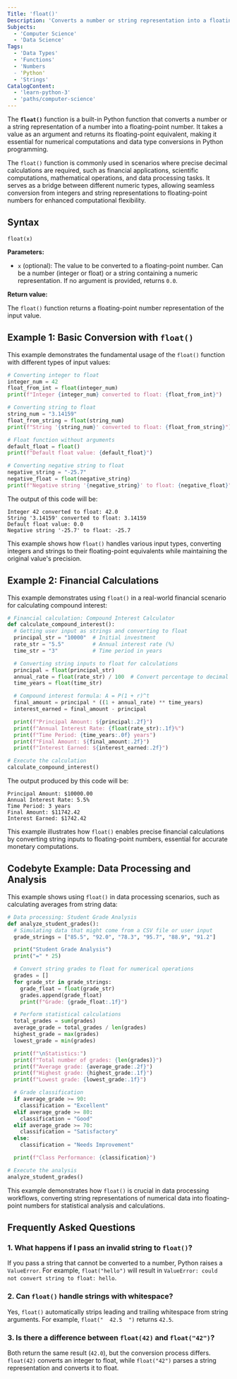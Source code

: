 ```yaml
---
Title: 'float()'
Description: 'Converts a number or string representation into a floating-point number.'
Subjects:
  - 'Computer Science'
  - 'Data Science'
Tags:
  - 'Data Types'
  - 'Functions'
  - 'Numbers
  - 'Python'
  - 'Strings'
CatalogContent:
  - 'learn-python-3'
  - 'paths/computer-science'
---
```


The **`float()`** function is a built-in Python function that converts a number or a string representation of a number into a floating-point number. It takes a value as an argument and returns its floating-point equivalent, making it essential for numerical computations and data type conversions in Python programming.

The `float()` function is commonly used in scenarios where precise decimal calculations are required, such as financial applications, scientific computations, mathematical operations, and data processing tasks. It serves as a bridge between different numeric types, allowing seamless conversion from integers and string representations to floating-point numbers for enhanced computational flexibility.

## Syntax

```pseudo
float(x)
```

**Parameters:**

- `x` (optional): The value to be converted to a floating-point number. Can be a number (integer or float) or a string containing a numeric representation. If no argument is provided, returns `0.0`.

**Return value:**

The `float()` function returns a floating-point number representation of the input value.

## Example 1: Basic Conversion with `float()`

This example demonstrates the fundamental usage of the `float()` function with different types of input values:

```py
# Converting integer to float
integer_num = 42
float_from_int = float(integer_num)
print(f"Integer {integer_num} converted to float: {float_from_int}")

# Converting string to float
string_num = "3.14159"
float_from_string = float(string_num)
print(f"String '{string_num}' converted to float: {float_from_string}")

# Float function without arguments
default_float = float()
print(f"Default float value: {default_float}")

# Converting negative string to float
negative_string = "-25.7"
negative_float = float(negative_string)
print(f"Negative string '{negative_string}' to float: {negative_float}")
```

The output of this code will be:

```shell
Integer 42 converted to float: 42.0
String '3.14159' converted to float: 3.14159
Default float value: 0.0
Negative string '-25.7' to float: -25.7
```

This example shows how `float()` handles various input types, converting integers and strings to their floating-point equivalents while maintaining the original value's precision.

## Example 2: Financial Calculations

This example demonstrates using `float()` in a real-world financial scenario for calculating compound interest:

```py
# Financial calculation: Compound Interest Calculator
def calculate_compound_interest():
  # Getting user input as strings and converting to float
  principal_str = "10000"  # Initial investment
  rate_str = "5.5"         # Annual interest rate (%)
  time_str = "3"           # Time period in years

  # Converting string inputs to float for calculations
  principal = float(principal_str)
  annual_rate = float(rate_str) / 100  # Convert percentage to decimal
  time_years = float(time_str)

  # Compound interest formula: A = P(1 + r)^t
  final_amount = principal * ((1 + annual_rate) ** time_years)
  interest_earned = final_amount - principal

  print(f"Principal Amount: ${principal:.2f}")
  print(f"Annual Interest Rate: {float(rate_str):.1f}%")
  print(f"Time Period: {time_years:.0f} years")
  print(f"Final Amount: ${final_amount:.2f}")
  print(f"Interest Earned: ${interest_earned:.2f}")

# Execute the calculation
calculate_compound_interest()
```

The output produced by this code will be:

```shell
Principal Amount: $10000.00
Annual Interest Rate: 5.5%
Time Period: 3 years
Final Amount: $11742.42
Interest Earned: $1742.42
```

This example illustrates how `float()` enables precise financial calculations by converting string inputs to floating-point numbers, essential for accurate monetary computations.

## Codebyte Example: Data Processing and Analysis

This example shows using `float()` in data processing scenarios, such as calculating averages from string data:

```py
# Data processing: Student Grade Analysis
def analyze_student_grades():
  # Simulating data that might come from a CSV file or user input
  grade_strings = ["85.5", "92.0", "78.3", "95.7", "88.9", "91.2"]

  print("Student Grade Analysis")
  print("=" * 25)

  # Convert string grades to float for numerical operations
  grades = []
  for grade_str in grade_strings:
    grade_float = float(grade_str)
    grades.append(grade_float)
    print(f"Grade: {grade_float:.1f}")

  # Perform statistical calculations
  total_grades = sum(grades)
  average_grade = total_grades / len(grades)
  highest_grade = max(grades)
  lowest_grade = min(grades)

  print(f"\nStatistics:")
  print(f"Total number of grades: {len(grades)}")
  print(f"Average grade: {average_grade:.2f}")
  print(f"Highest grade: {highest_grade:.1f}")
  print(f"Lowest grade: {lowest_grade:.1f}")

  # Grade classification
  if average_grade >= 90:
    classification = "Excellent"
  elif average_grade >= 80:
    classification = "Good"
  elif average_grade >= 70:
    classification = "Satisfactory"
  else:
    classification = "Needs Improvement"

  print(f"Class Performance: {classification}")

# Execute the analysis
analyze_student_grades()
```

This example demonstrates how `float()` is crucial in data processing workflows, converting string representations of numerical data into floating-point numbers for statistical analysis and calculations.

## Frequently Asked Questions

### 1. What happens if I pass an invalid string to `float()`?

If you pass a string that cannot be converted to a number, Python raises a `ValueError`. For example, `float("hello")` will result in `ValueError: could not convert string to float: hello`.

### 2. Can `float()` handle strings with whitespace?

Yes, `float()` automatically strips leading and trailing whitespace from string arguments. For example, `float("  42.5  ")` returns `42.5`.

### 3. Is there a difference between `float(42)` and `float("42")`?

Both return the same result (`42.0`), but the conversion process differs. `float(42)` converts an integer to float, while `float("42")` parses a string representation and converts it to float.
